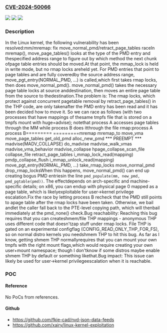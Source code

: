 ### [CVE-2024-50066](https://cve.mitre.org/cgi-bin/cvename.cgi?name=CVE-2024-50066)
![](https://img.shields.io/static/v1?label=Product&message=Linux&color=blue)
![](https://img.shields.io/static/v1?label=Version&message=1d65b771bc08%3C%2017396e32f975%20&color=brighgreen)
![](https://img.shields.io/static/v1?label=Vulnerability&message=n%2Fa&color=brighgreen)

### Description

In the Linux kernel, the following vulnerability has been resolved:mm/mremap: fix move_normal_pmd/retract_page_tables raceIn mremap(), move_page_tables() looks at the type of the PMD entry and thespecified address range to figure out by which method the next chunk ofpage table entries should be moved.At that point, the mmap_lock is held in write mode, but no rmap locks areheld yet.  For PMD entries that point to page tables and are fully coveredby the source address range, move_pgt_entry(NORMAL_PMD, ...) is called,which first takes rmap locks, then does move_normal_pmd(). move_normal_pmd() takes the necessary page table locks at source anddestination, then moves an entire page table from the source to thedestination.The problem is: The rmap locks, which protect against concurrent pagetable removal by retract_page_tables() in the THP code, are only takenafter the PMD entry has been read and it has been decided how to move it. So we can race as follows (with two processes that have mappings of thesame tmpfs file that is stored on a tmpfs mount with huge=advise); notethat process A accesses page tables through the MM while process B does itthrough the file rmap:process A                      process B=========                      =========mremap  mremap_to    move_vma      move_page_tables        get_old_pmd        alloc_new_pmd                      *** PREEMPT ***                               madvise(MADV_COLLAPSE)                                 do_madvise                                   madvise_walk_vmas                                     madvise_vma_behavior                                       madvise_collapse                                         hpage_collapse_scan_file                                           collapse_file                                             retract_page_tables                                               i_mmap_lock_read(mapping)                                               pmdp_collapse_flush                                               i_mmap_unlock_read(mapping)        move_pgt_entry(NORMAL_PMD, ...)          take_rmap_locks          move_normal_pmd          drop_rmap_locksWhen this happens, move_normal_pmd() can end up creating bogus PMD entriesin the line `pmd_populate(mm, new_pmd, pmd_pgtable(pmd))`.  The effectdepends on arch-specific and machine-specific details; on x86, you can endup with physical page 0 mapped as a page table, which is likelyexploitable for user->kernel privilege escalation.Fix the race by letting process B recheck that the PMD still points to apage table after the rmap locks have been taken.  Otherwise, we bail andlet the caller fall back to the PTE-level copying path, which will thenbail immediately at the pmd_none() check.Bug reachability: Reaching this bug requires that you can createshmem/file THP mappings - anonymous THP uses different code that doesn'tzap stuff under rmap locks.  File THP is gated on an experimental configflag (CONFIG_READ_ONLY_THP_FOR_FS), so on normal distro kernels you needshmem THP to hit this bug.  As far as I know, getting shmem THP normallyrequires that you can mount your own tmpfs with the right mount flags,which would require creating your own user+mount namespace; though I don'tknow if some distros maybe enable shmem THP by default or something likethat.Bug impact: This issue can likely be used for user->kernel privilegeescalation when it is reachable.

### POC

#### Reference
No PoCs from references.

#### Github
- https://github.com/fkie-cad/nvd-json-data-feeds
- https://github.com/xairy/linux-kernel-exploitation

